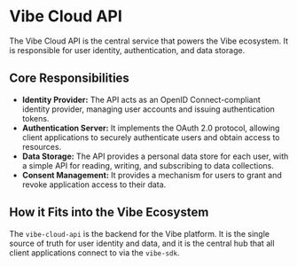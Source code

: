 # Vibe Cloud API

The Vibe Cloud API is the central service that powers the Vibe ecosystem. It is responsible for user identity, authentication, and data storage.

## Core Responsibilities

-   **Identity Provider:** The API acts as an OpenID Connect-compliant identity provider, managing user accounts and issuing authentication tokens.
-   **Authentication Server:** It implements the OAuth 2.0 protocol, allowing client applications to securely authenticate users and obtain access to resources.
-   **Data Storage:** The API provides a personal data store for each user, with a simple API for reading, writing, and subscribing to data collections.
-   **Consent Management:** It provides a mechanism for users to grant and revoke application access to their data.

## How it Fits into the Vibe Ecosystem

The `vibe-cloud-api` is the backend for the Vibe platform. It is the single source of truth for user identity and data, and it is the central hub that all client applications connect to via the `vibe-sdk`.
